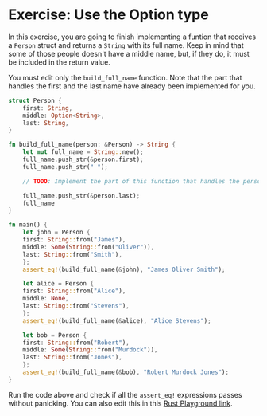 # Exercise: Use the Option type

In this exercise, you are going to finish implementing a funtion that receives a `Person` struct and
returns a `String` with its full name. Keep in mind that some of those people doesn't have a middle
name, but, if they do, it must be included in the return value.

You must edit only the `build_full_name` function. Note that the part that handles the first and the
last name have already been implemented for you.

```rust
struct Person {
    first: String,
    middle: Option<String>,
    last: String,
}

fn build_full_name(person: &Person) -> String {
    let mut full_name = String::new();
    full_name.push_str(&person.first);
    full_name.push_str(" ");

    // TODO: Implement the part of this function that handles the person's middle name

    full_name.push_str(&person.last);
    full_name
}

fn main() {
    let john = Person {
	first: String::from("James"),
	middle: Some(String::from("Oliver")),
	last: String::from("Smith"),
    };
    assert_eq!(build_full_name(&john), "James Oliver Smith");

    let alice = Person {
	first: String::from("Alice"),
	middle: None,
	last: String::from("Stevens"),
    };
    assert_eq!(build_full_name(&alice), "Alice Stevens");

    let bob = Person {
	first: String::from("Robert"),
	middle: Some(String::from("Murdock")),
	last: String::from("Jones"),
    };
    assert_eq!(build_full_name(&bob), "Robert Murdock Jones");
}
```

Run the code above and check if all the `assert_eq!` expressions passes without panicking. You can
also edit this in this [Rust Playground link](https://play.rust-lang.org/?version=stable&mode=debug&edition=2018&gist=bfc7568619b261d18e272bf09bad48c0).
